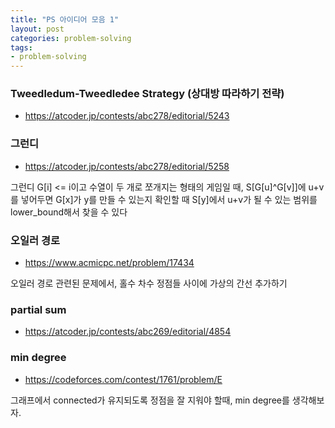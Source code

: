 ```yaml
---
title: "PS 아이디어 모음 1"
layout: post
categories: problem-solving
tags:
- problem-solving
---
```


### Tweedledum-Tweedledee Strategy (상대방 따라하기 전략)
- https://atcoder.jp/contests/abc278/editorial/5243



### 그런디
- https://atcoder.jp/contests/abc278/editorial/5258

그런디 G[i] <= i이고 수열이 두 개로 쪼개지는 형태의 게임일 때,
S[G[u]^G[v]]에 u+v를 넣어두면
G[x]가 y를 만들 수 있는지 확인할 때 S[y]에서 u+v가 될 수 있는 범위를 lower_bound해서 찾을 수 있다



### 오일러 경로
- https://www.acmicpc.net/problem/17434

오일러 경로 관련된 문제에서, 홀수 차수 정점들 사이에 가상의 간선 추가하기



### partial sum
- https://atcoder.jp/contests/abc269/editorial/4854



### min degree
- https://codeforces.com/contest/1761/problem/E

그래프에서 connected가 유지되도록 정점을 잘 지워야 할때, min degree를 생각해보자.
